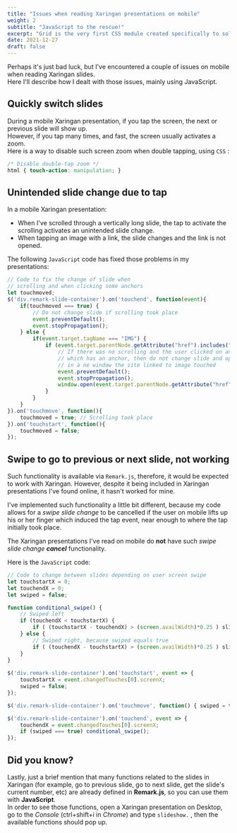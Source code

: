 ```yaml
---
title: "Issues when reading Xaringan presentations on mobile"
weight: 2
subtitle: "JavaScript to the rescue!"
excerpt: "Grid is the very first CSS module created specifically to solve the layout problems we’ve all been hacking our way around for as long as we’ve been making websites."
date: 2021-12-27
draft: false
---
```


Perhaps it's just bad luck, but I've encountered a couple of issues on mobile when reading Xaringan slides. \
Here I'll describe how I dealt with those issues, mainly using JavaScript.

## Quickly switch slides

During a mobile Xaringan presentation, if you tap the screen, the next or previous slide will show up. \
However, if you tap many times, and fast, the screen usually activates a zoom. \
Here is a way to disable such screen zoom when double tapping, using `CSS` :

```css
/* Disable double-tap zoom */
html { touch-action: manipulation; } 
```

## Unintended slide change due to tap

In a mobile Xaringan presentation:
- When I've scrolled through a vertically long slide, the tap to activate the scrolling activates an unintended slide change.
- When tapping an image with a link, the slide changes and
    the link is not opened.

The following `JavaScript` code has fixed those problems in my presentations:

```js
// Code to fix the change of slide when 
// scrolling and when clicking some anchors 
let touchmoved;
$('div.remark-slide-container').on('touchend', function(event){
    if(touchmoved === true) {
        // Do not change slide if scrolling took place
        event.preventDefault(); 
        event.stopPropagation();
    } else {
        if(event.target.tagName === "IMG") {
            if (event.target.parentNode.getAttribute("href").includes("https:")) {
                // If there was no scrolling and the user clicked on an image
                // which has an anchor, then do not change slide and open
                // in a ne window the site linked to image touched
                event.preventDefault(); 
                event.stopPropagation();
                window.open(event.target.parentNode.getAttribute("href"));
            } 
        }
    }
}).on('touchmove', function(){
    touchmoved = true; // Scrolling took place
}).on('touchstart', function(){
    touchmoved = false;
});
```

## Swipe to go to previous or next slide, not working

Such functionality is available via `Remark.js`, therefore, it would be expected to work with Xaringan. However, despite it being included in Xaringan presentations I've found online, it hasn't worked for mine.

I've implemented such functionality a little bit different, because my code allows for a _swipe slide change_ to be cancelled
if the user on mobile lifts up his or her finger which induced the tap event, near enough to where the tap initially took place.

The Xaringan presentations I've read on mobile do **not** have 
such _swipe slide change **cancel**_ functionality.

Here is the `JavaScript` code:

```js
// Code to change between slides depending on user screen swipe 
let touchstartX = 0;
let touchendX = 0;
let swiped = false;

function conditional_swipe() {
    // Swiped left
    if (touchendX < touchstartX) {
        if ( (touchstartX - touchendX) > (screen.availWidth)*0.25 ) slideshow.gotoNextSlide();
    } else {
        // Swiped right, because swiped equals true
        if ( (touchendX - touchstartX) > (screen.availWidth)*0.25 ) slideshow.gotoPreviousSlide();
    }
}
    
$('div.remark-slide-container').on('touchstart', event => {
    touchstartX = event.changedTouches[0].screenX;
    swiped = false;
});

$('div.remark-slide-container').on('touchmove', function() { swiped = true; });

$('div.remark-slide-container').on('touchend', event => {
    touchendX = event.changedTouches[0].screenX;
    if (swiped === true) conditional_swipe();
});
```

## Did you know?

Lastly, just a brief mention that many functions related to
the slides in Xaringan (for example, go to previous slide, go to next slide, get the slide's current number, etc) are already defined in **Remark.js**, so you can use them with **JavaScript**. \
In order to see those functions, open a Xaringan presentation on
Desktop, go to the _Console_ (ctrl+shift+i in _Chrome_) and type 
`slideshow.` , then the available functions should pop up.